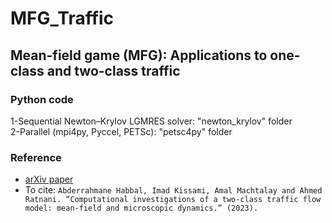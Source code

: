 # MFG_Traffic
## Mean-field game (MFG): Applications to one-class and two-class traffic
### Python code
1-Sequential Newton–Krylov LGMRES solver: "newton_krylov" folder  
2-Parallel (mpi4py, Pyccel, PETSc): "petsc4py" folder
### Reference
- [arXiv paper](https://arxiv.org/abs/2306.13543)
- To cite: ```Abderrahmane Habbal, Imad Kissami, Amal Machtalay and Ahmed Ratnani. “Computational investigations of a two-class traffic flow model: mean-field and microscopic dynamics.” (2023).```
  
